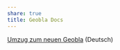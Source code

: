 ```yaml
---
share: true
title: Geobla Docs
---
```


[Umzug zum neuen Geobla](./Umzug%20zum%20neuen%20Geobla.md#) (Deutsch)
